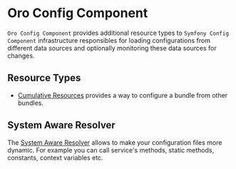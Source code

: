 Oro Config Component
====================

`Oro Config Component` provides additional resource types to `Symfony Config Component` infrastructure responsibles for loading configurations from different data sources and optionally monitoring these data sources for changes.

Resource Types
--------------

 - [Cumulative Resources](./Resources/doc/cumulative_resources.md) provides a way to configure a bundle from other bundles.

System Aware Resolver
---------------------

The [System Aware Resolver](./Resources/doc/system_aware_resolver.md) allows to make your configuration files more dynamic. For example you can call service's methods, static methods, constants, context variables etc.
